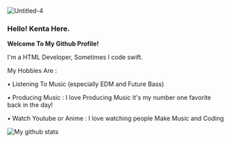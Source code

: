 ![Untitled-4](https://user-images.githubusercontent.com/35761701/88481559-5b25e980-cf86-11ea-84b9-99517830b389.jpg)
### **Hello! Kenta Here.**

**Welcome To My Github Profile!**
  
  I'm a HTML Developer, Sometimes I code swift.

My Hobbies Are :
  
  • Listening To Music (especially EDM and Future Bass)
   
  • Producing Music : I love Producing Music it's my number one favorite back in the day! 
  
  • Watch Youtube or Anime : I love watching people Make Music and Coding
  
  ![My github stats](https://github-readme-stats.vercel.app/api?username=kentakoong&show_icons=true)
